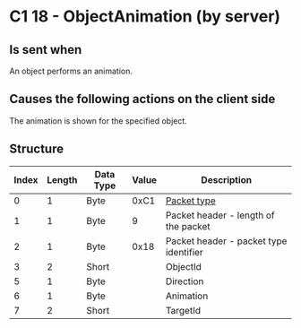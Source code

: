 # C1 18 - ObjectAnimation (by server)

## Is sent when

An object performs an animation.

## Causes the following actions on the client side

The animation is shown for the specified object.

## Structure

| Index | Length | Data Type | Value | Description |
|-------|--------|-----------|-------|-------------|
| 0 | 1 |   Byte   | 0xC1  | [Packet type](PacketTypes.md) |
| 1 | 1 |    Byte   |   9   | Packet header - length of the packet |
| 2 | 1 |    Byte   | 0x18  | Packet header - packet type identifier |
| 3 | 2 | Short |  | ObjectId |
| 5 | 1 | Byte |  | Direction |
| 6 | 1 | Byte |  | Animation |
| 7 | 2 | Short |  | TargetId |